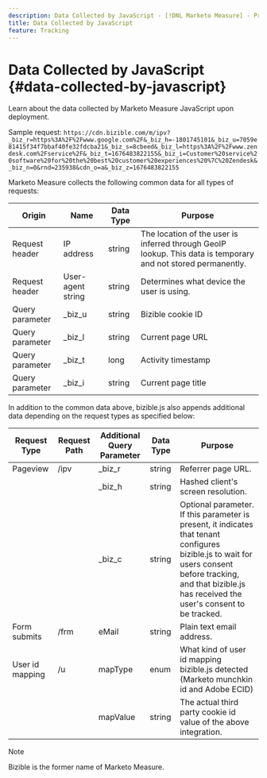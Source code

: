 ```yaml
---
description: Data Collected by JavaScript - [!DNL Marketo Measure] - Product Documentation
title: Data Collected by JavaScript
feature: Tracking
---
```

# Data Collected by JavaScript {#data-collected-by-javascript}

Learn about the data collected by Marketo Measure JavaScript upon deployment.

Sample request: 
`https://cdn.bizible.com/m/ipv?_biz_r=https%3A%2F%2Fwww.google.com%2F&_biz_h=-1801745101&_biz_u=7059e81415f34f7bbaf40fe32fdcba21&_biz_s=8cbeed&_biz_l=https%3A%2F%2Fwww.zendesk.com%2Fservice%2F&_biz_t=1676483822155&_biz_i=Customer%20service%20software%20for%20the%20best%20customer%20experiences%20%7C%20Zendesk&_biz_n=0&rnd=235938&cdn_o=a&_biz_z=1676483822155`

Marketo Measure collects the following common data for all types of requests:

<table>
<thead>
  <tr>
    <th>Origin</th>
    <th>Name</th>
    <th>Data Type</th>
    <th>Purpose</th>
  </tr>
</thead>
<tbody>
  <tr>
    <td>Request header</td>
    <td>IP address</td>
    <td>string</td>
    <td>The location of the user is inferred through GeoIP lookup. This data is temporary and not stored permanently.</td>
  </tr>
  <tr>
    <td>Request header</td>
    <td>User-agent string</td>
    <td>string</td>
    <td>Determines what device the user is using.</td>
  </tr>
  <tr>
    <td>Query parameter</td>
    <td>_biz_u</td>
    <td>string</td>
    <td>Bizible cookie ID</td>
  </tr>
  <tr>
    <td>Query parameter</td>
    <td>_biz_l</td>
    <td>string</td>
    <td>Current page URL</td>
  </tr>
  <tr>
    <td>Query parameter</td>
    <td>_biz_t</td>
    <td>long</td>
    <td>Activity timestamp</td>
  </tr>
  <tr>
    <td>Query parameter</td>
    <td>_biz_i</td>
    <td>string</td>
    <td>Current page title</td>
  </tr>
</tbody>
</table>

In addition to the common data above, bizible.js also appends additional data depending on the request types as specified below:

<table>
<thead>
  <tr>
    <th>Request Type</th>
    <th>Request Path</th>
    <th>Additional Query Parameter</th>
    <th>Data Type</th>
    <th>Purpose</th>
  </tr>
</thead>
<tbody>
  <tr>
    <td>Pageview</td>
    <td>/ipv</td>
    <td>_biz_r</td>
    <td>string</td>
    <td>Referrer page URL.</td>
  </tr>
  <tr>
    <td></td>
    <td></td>
    <td>_biz_h</td>
    <td>string</td>
    <td>Hashed client's screen resolution.</td>
  </tr>
  <tr>
    <td></td>
    <td></td>
    <td>_biz_c</td>
    <td>string</td>
    <td>Optional parameter. If this parameter is present, it indicates that tenant configures bizible.js to wait for users consent before tracking, and that bizible.js has received the user's consent to be tracked.</td>
  </tr>
  <tr>
    <td>Form submits</td>
    <td>/frm</td>
    <td>eMail</td>
    <td>string</td>
    <td>Plain text email address.</td>
  </tr>
  <tr>
    <td>User id mapping</td>
    <td>/u</td>
    <td>mapType</td>
    <td>enum</td>
    <td>What kind of user id mapping bizible.js detected (Marketo munchkin id and Adobe ECID)</td>
  </tr>
  <tr>
    <td></td>
    <td></td>
    <td>mapValue</td>
    <td>string</td>
    <td>The actual third party cookie id value of the above integration.</td>
  </tr>
</tbody>
</table>

>[!NOTE]
>
>Bizible is the former name of Marketo Measure.
